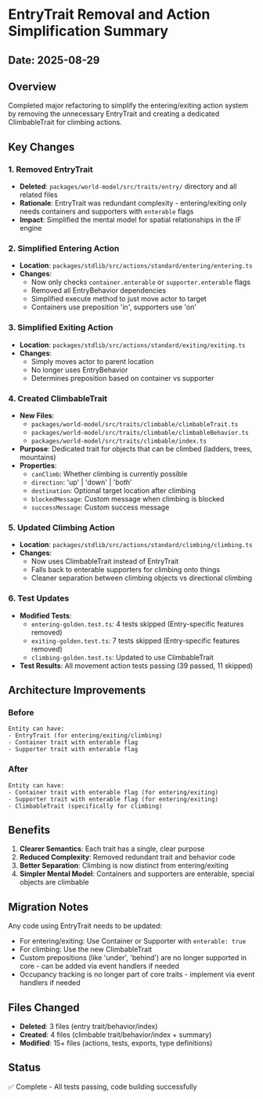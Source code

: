 # EntryTrait Removal and Action Simplification Summary

## Date: 2025-08-29

## Overview
Completed major refactoring to simplify the entering/exiting action system by removing the unnecessary EntryTrait and creating a dedicated ClimbableTrait for climbing actions.

## Key Changes

### 1. Removed EntryTrait
- **Deleted**: `packages/world-model/src/traits/entry/` directory and all related files
- **Rationale**: EntryTrait was redundant complexity - entering/exiting only needs containers and supporters with `enterable` flags
- **Impact**: Simplified the mental model for spatial relationships in the IF engine

### 2. Simplified Entering Action
- **Location**: `packages/stdlib/src/actions/standard/entering/entering.ts`
- **Changes**:
  - Now only checks `container.enterable` or `supporter.enterable` flags
  - Removed all EntryBehavior dependencies
  - Simplified execute method to just move actor to target
  - Containers use preposition 'in', supporters use 'on'

### 3. Simplified Exiting Action  
- **Location**: `packages/stdlib/src/actions/standard/exiting/exiting.ts`
- **Changes**:
  - Simply moves actor to parent location
  - No longer uses EntryBehavior
  - Determines preposition based on container vs supporter

### 4. Created ClimbableTrait
- **New Files**:
  - `packages/world-model/src/traits/climbable/climbableTrait.ts`
  - `packages/world-model/src/traits/climbable/climbableBehavior.ts`
  - `packages/world-model/src/traits/climbable/index.ts`
- **Purpose**: Dedicated trait for objects that can be climbed (ladders, trees, mountains)
- **Properties**:
  - `canClimb`: Whether climbing is currently possible
  - `direction`: 'up' | 'down' | 'both'
  - `destination`: Optional target location after climbing
  - `blockedMessage`: Custom message when climbing is blocked
  - `successMessage`: Custom success message

### 5. Updated Climbing Action
- **Location**: `packages/stdlib/src/actions/standard/climbing/climbing.ts`
- **Changes**:
  - Now uses ClimbableTrait instead of EntryTrait
  - Falls back to enterable supporters for climbing onto things
  - Cleaner separation between climbing objects vs directional climbing

### 6. Test Updates
- **Modified Tests**:
  - `entering-golden.test.ts`: 4 tests skipped (Entry-specific features removed)
  - `exiting-golden.test.ts`: 7 tests skipped (Entry-specific features removed)  
  - `climbing-golden.test.ts`: Updated to use ClimbableTrait
- **Test Results**: All movement action tests passing (39 passed, 11 skipped)

## Architecture Improvements

### Before
```
Entity can have:
- EntryTrait (for entering/exiting/climbing)
- Container trait with enterable flag
- Supporter trait with enterable flag
```

### After
```
Entity can have:
- Container trait with enterable flag (for entering/exiting)
- Supporter trait with enterable flag (for entering/exiting)
- ClimbableTrait (specifically for climbing)
```

## Benefits
1. **Clearer Semantics**: Each trait has a single, clear purpose
2. **Reduced Complexity**: Removed redundant trait and behavior code
3. **Better Separation**: Climbing is now distinct from entering/exiting
4. **Simpler Mental Model**: Containers and supporters are enterable, special objects are climbable

## Migration Notes
Any code using EntryTrait needs to be updated:
- For entering/exiting: Use Container or Supporter with `enterable: true`
- For climbing: Use the new ClimbableTrait
- Custom prepositions (like 'under', 'behind') are no longer supported in core - can be added via event handlers if needed
- Occupancy tracking is no longer part of core traits - implement via event handlers if needed

## Files Changed
- **Deleted**: 3 files (entry trait/behavior/index)
- **Created**: 4 files (climbable trait/behavior/index + summary)
- **Modified**: 15+ files (actions, tests, exports, type definitions)

## Status
✅ Complete - All tests passing, code building successfully